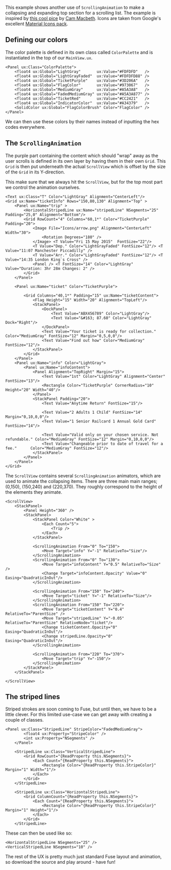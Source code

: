 This example shows another use of `ScrollingAnimation` to make a collapsing and expanding top section for a scrolling list. The example is inspired by [this cool pice](https://dribbble.com/shots/2367675-Ticket-scroll) by [Cam Macbeth](https://dribbble.com/cammacbeth). Icons are taken from Google's excellent [Material Icons pack](https://design.google.com/icons/).

## Defining our colors

The color palette is defined in its own class called `ColorPalette` and is instantiated in the top of our `MainView.ux`.

<!-- snippet-begin:code/ColorPalette.ux:ColorPalette -->

```
<Panel ux:Class="ColorPalette">
    <float4 ux:Global="LightGray"       ux:Value="#FDFDFD"   />
    <float4 ux:Global="LightGrayFaded"  ux:Value="#FDFDFD88" />
    <float4 ux:Global="TicketPurple"    ux:Value="#3D206A"   />
    <float4 ux:Global="FlagColor"       ux:Value="#973067"   />
    <float4 ux:Global="MediumGray"      ux:Value="#A5A3A8"   />
    <float4 ux:Global="FadedMediumGray" ux:Value="#A5A3A877" />
    <float4 ux:Global="TicketRed"       ux:Value="#CC2421"   />
    <float4 ux:Global="IndicatorColor"  ux:Value="#A34379"   />
    <SolidColor ux:Global="FlagColorBrush" Color="FlagColor" />
</Panel>
```

<!-- snippet-end -->

We can then use these colors by their names instead of inputting the hex codes everywhere.



## The `ScrollingAnimation`

The purple part containing the content which should "wrap" away as the user scrolls is defined in its own layer by having them in their own `Grid`. This `Grid` is then put underneath the actual `ScrollView` which is offset by the size of the `Grid` in its Y-direction.

This make sure that we always hit the `ScrollView`, but for the top most part we control the animation ourselves.

<!-- snippet-begin:code/MainView.ux:WrappingPart -->

```
<Text ux:Class="T" Color="LightGray" Alignment="CenterLeft"/>
<Grid ux:Name="ticketInfo" Rows="150,80,130" Alignment="Top" >
    <Panel ux:Name="trip" >
        <HorizontalStripedLine ux:Name="stripedLine" NSegments="25" Padding="25,0" Alignment="Bottom"/>
        <Grid RowCount="4" Columns="60,1*" Color="TicketPurple" Padding="20">
            <Image File="Icons/arrow.png" Alignment="CenterLeft" Width="30">
                <Rotation Degrees="180" />
            </Image> <T Value="Fri 15 May 2015"  FontSize="22"/>
            <T Value="Dep." Color="LightGrayFaded" FontSize="12"/> <T Value="11:07 Manchester Piccadilly" />
            <T Value="Arr." Color="LightGrayFaded" FontSize="12"/> <T Value="14:35 London King`s Cross" />
            <Panel /> <T FontSize="14" Color="LightGray" Value="Duration: 3hr 28m Changes: 2" />
        </Grid>
    </Panel>

    <Panel ux:Name="ticket" Color="TicketPurple">

        <Grid Columns="40,1*" Padding="15" ux:Name="ticketContent">
            <Flag Height="15" Width="20" Alignment="TopLeft"/>
            <StackPanel>
                <DockPanel>
                    <Text Value="ABX456789" Color="LightGray"/>
                    <Text Value="&#163; 87.60" Color="LightGray" Dock="Right"/>
                </DockPanel>
                <Text Value="Your ticket is ready for collection." Color="MediumGray" FontSize="12" Margin="0,5,0,0"/>
                <Text Value="Find out how" Color="MediumGray" FontSize="12"/>
            </StackPanel>
        </Grid>
    </Panel>
    <Panel ux:Name="info" Color="LightGray">
        <Panel ux:Name="infoContent">
            <Panel Alignment="TopRight" Margin="15">
                <Text Value="1st" Color="LightGray" Alignment="Center" FontSize="13"/>
                <Rectangle Color="TicketPurple" CornerRadius="10" Height="20" Width="40"/>
            </Panel>
            <StackPanel Padding="20">
                <Text Value="Anytime Return" FontSize="15"/>

                <Text Value="2 Adults 1 Child" FontSize="14" Margin="0,10,0,0"/>
                <Text Value="1 Senior Railcard 1 Annual Gold Card" FontSize="14"/>

                <Text Value="Valid only on your chosen service. Not refundable." Color="MediumGray" FontSize="12" Margin="0,10,0,0"/>
                <Text Value="Changeable prior to date of travel for a fee."      Color="MediumGray" FontSize="12"/>
            </StackPanel>
        </Panel>
    </Panel>
</Grid>
```

<!-- snippet-end -->

The `ScrollView` contains several `ScrollingAnimation` animators, which are used to animate the collapsing items. There are three main main ranges; (0,150), (150,240) and (220,370). They roughly correspond to the height of the elements they animate.

<!-- snippet-begin:code/MainView.ux:ScrollView -->

```
<ScrollView>
    <StackPanel>
        <Panel Height="360" />
        <StackPanel>
            <StackPanel Color="White" >
                <Each Count="5">
                    <Trip />
                </Each>
            </StackPanel>

            <ScrollingAnimation From="0" To="150">
                <Move Target="info" Y="-1" RelativeTo="Size"/>
            </ScrollingAnimation>
            <ScrollingAnimation From="0" To="130">
                <Move Target="infoContent" Y="0.5" RelativeTo="Size" />
                <Change Target="infoContent.Opacity" Value="0" Easing="QuadraticInOut"/>
            </ScrollingAnimation>

            <ScrollingAnimation From="150" To="240">
                <Move Target="ticket" Y="-1" RelativeTo="Size"/>
            </ScrollingAnimation>
            <ScrollingAnimation From="150" To="220">
                <Move Target="ticketContent" Y="0.4" RelativeTo="ParentSize" />
                <Move Target="stripedLine" Y="-0.05" RelativeTo="ParentSize" RelativeNode="ticket"/>
                <Change ticketContent.Opacity="0" Easing="QuadraticInOut"/>
                <Change stripedLine.Opacity="0" Easing="QuadraticInOut"/>
            </ScrollingAnimation>

            <ScrollingAnimation From="220" To="370">
                <Move Target="trip" Y="-150"/>
            </ScrollingAnimation>
        </StackPanel>
    </StackPanel>

</ScrollView>
```

<!-- snippet-end -->

## The striped lines

Striped strokes are soon coming to Fuse, but until then, we have to be a little clever. For this limited use-case we can get away with creating a couple of classes.

<!-- snippet-begin:code/StripedLine.ux:StripedLines -->

```
<Panel ux:Class="StripedLine" StripeColor="FadedMediumGray">
        <float4 ux:Property="StripeColor" />
        <int ux:Property="NSegments" />
    </Panel>

    <StripedLine ux:Class="VerticalStripedLine">
        <Grid RowCount="{ReadProperty this.NSegments}">
            <Each Count="{ReadProperty this.NSegments}">
                <Rectangle Color="{ReadProperty this.StripeColor}" Margin="1" Width="1"/>
            </Each>
        </Grid>
    </StripedLine>

    <StripedLine ux:Class="HorizontalStripedLine">
        <Grid ColumnCount="{ReadProperty this.NSegments}">
            <Each Count="{ReadProperty this.NSegments}">
                <Rectangle Color="{ReadProperty this.StripeColor}" Margin="1" Height="1"/>
            </Each>
        </Grid>
    </StripedLine>
```

<!-- snippet-end -->

These can then be used like so:

```
<HorizontalStripedLine NSegments="25" />
<VerticalStripedLine NSegments="10" />
```

The rest of the UX is pretty much just standard Fuse layout and animation, so download the source and play around - have fun!
